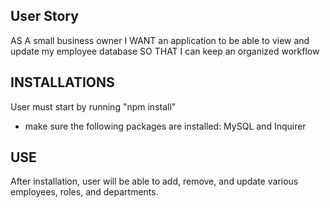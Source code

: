 ## User Story
AS A small business owner
I WANT an application to be able to view and update my employee database
SO THAT I can keep an organized workflow

## INSTALLATIONS
User must start by running "npm install"
- make sure the following packages are installed: MySQL and Inquirer

## USE
After installation, user will be able to add, remove, and update various employees, roles, and departments.